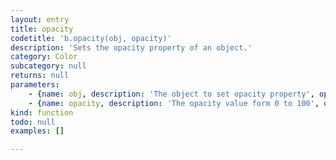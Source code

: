 ```yaml
---
layout: entry
title: opacity
codetitle: 'b.opacity(obj, opacity)'
description: 'Sets the opacity property of an object.'
category: Color
subcategory: null
returns: null
parameters:
    - {name: obj, description: 'The object to set opacity property', optional: false, type: [Object]}
    - {name: opacity, description: 'The opacity value form 0 to 100', optional: false, type: [Number]}
kind: function
todo: null
examples: []

---
```

